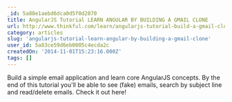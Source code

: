 ```yaml
---
_id: 5a88e1aebd6dca0d5f0d2870
title: AngularJS Tutorial LEARN ANGULAR BY BUILDING A GMAIL CLONE
url: http://www.thinkful.com/learn/angularjs-tutorial-build-a-gmail-clone/
category: articles
slug: 'angularjs-tutorial-learn-angular-by-building-a-gmail-clone'
user_id: 5a83ce59d6eb0005c4ecda2c
createdOn: '2014-11-01T15:23:16.000Z'
tags: []
---
```


Build a simple email application and learn core AngularJS concepts. By the end of this tutorial you'll be able to see (fake) emails, search by subject line and read/delete emails. Check it out here!
